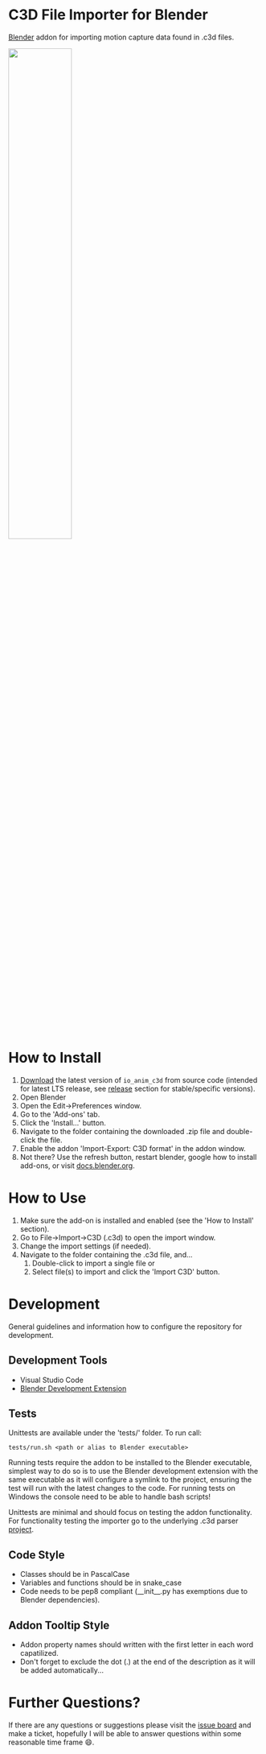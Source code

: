# C3D File Importer for Blender

[Blender](https://www.blender.org/) addon for importing motion capture data found in .c3d files.

<img src="https://github.com/user-attachments/assets/eab39780-5c87-4145-bb72-d3fcf5454f4c" width=50% height=50%>

# How to Install

1. [Download](https://github.com/MattiasFredriksson/io_anim_c3d/archive/master.zip) the latest version of `io_anim_c3d` from source code (intended for latest LTS release, see [release](https://github.com/MattiasFredriksson/io_anim_c3d/releases) section for stable/specific versions).
2. Open Blender
3. Open the Edit->Preferences window.
4. Go to the 'Add-ons' tab.
5. Click the 'Install...' button.
6. Navigate to the folder containing the downloaded .zip file and double-click the file.
7. Enable the addon 'Import-Export: C3D format' in the addon window.
8. Not there? Use the refresh button, restart blender, google how to install add-ons, or visit [docs.blender.org](https://docs.blender.org/manual/en/latest/editors/preferences/addons.html).


# How to Use

1. Make sure the add-on is installed and enabled (see the 'How to Install' section).
2. Go to File->Import->C3D (.c3d) to open the import window.
3. Change the import settings (if needed).
4. Navigate to the folder containing the .c3d file, and... 
    1. Double-click to import a single file or
    2. Select file(s) to import and click the 'Import C3D' button.

# Development

General guidelines and information how to configure the repository for development.

Development Tools
-------
- Visual Studio Code
- [Blender Development Extension](https://marketplace.visualstudio.com/items?itemName=JacquesLucke.blender-development)

Tests
-------
Unittests are available under the 'tests/' folder. To run call:

`tests/run.sh <path or alias to Blender executable>`

Running tests require the addon to be installed to the Blender executable, simplest way to do so is to use the Blender development extension with the same executable as it will configure a symlink to the project, ensuring the test will run with the latest changes to the code. For running tests on Windows the console need to be able to handle bash scripts!

Unittests are minimal and should focus on testing the addon functionality. For functionality testing the importer go to the underlying .c3d parser [project](https://github.com/MattiasFredriksson/py-c3d).


Code Style
-------
- Classes should be in PascalCase
- Variables and functions should be in snake_case
- Code needs to be pep8 compliant (\_\_init\_\_.py has exemptions due to Blender dependencies).

Addon Tooltip Style
-------

- Addon property names should written with the first letter in each word capatilized.
- Don't forget to exclude the dot (.) at the end of the description as it will be added automatically...

# Further Questions?

If there are any questions or suggestions please visit the [issue board](https://github.com/MattiasFredriksson/io_anim_c3d/issues) and make a ticket, hopefully I will be able to answer questions within some reasonable time frame 😄.
